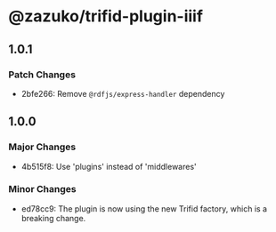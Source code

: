 # @zazuko/trifid-plugin-iiif

## 1.0.1

### Patch Changes

- 2bfe266: Remove `@rdfjs/express-handler` dependency

## 1.0.0

### Major Changes

- 4b515f8: Use 'plugins' instead of 'middlewares'

### Minor Changes

- ed78cc9: The plugin is now using the new Trifid factory, which is a breaking change.
